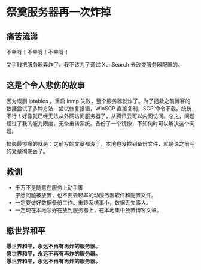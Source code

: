 # 祭奠服务器再一次炸掉

## 痛苦流涕

不幸呀！不幸呀！不幸呀！

又手贱把服务器弄炸了。我不该为了调试 XunSearch 去改变服务器配置的。

<!--more-->

## 这是个令人悲伤的故事

因为误删 iptables ，重启 lnmp 失败，整个服务器就炸了。为了拯救之前博客的数据尝试了多种方法：尝试修复报错，WinSCP 直接复制，SCP 命令下载。统统不行！好像就已经无法从外网访问服务器了，从腾讯云可以内网访问。总之，问题超过了我的能力限度，无奈重转系统。备份了一个镜像，不知何时可以解决这个问题。

损失最惨痛的就是：之前写的文章都没了，本地也没找到备份文件，就是说之前写的文章彻底丢了。

## 教训

+   千万不是随意在服务上动手脚<br>宁愿问题被放置，也不要去轻率的动服务器软件和配置文件。
+   一定要做好数据备份工作。重转系统事小，数据丢失事大。
+   一定现在本地写好在放到服务器上，在本地集中放置博客文章。

## 愿世界和平

**愿世界和平，永远不再有再炸的服务器。**<br/>
**愿世界和平，永远不再有再炸的服务器。**<br/>
**愿世界和平，永远不再有再炸的服务器。**
